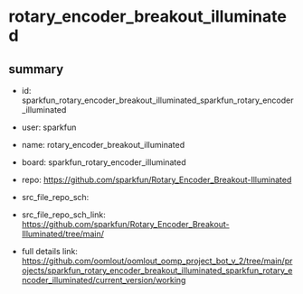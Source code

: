# rotary_encoder_breakout_illuminated
 
## summary 
* id: sparkfun_rotary_encoder_breakout_illuminated_sparkfun_rotary_encoder_illuminated
* user: sparkfun
* name: rotary_encoder_breakout_illuminated
* board: sparkfun_rotary_encoder_illuminated
* repo: https://github.com/sparkfun/Rotary_Encoder_Breakout-Illuminated



* src_file_repo_sch: 
* src_file_repo_sch_link: https://github.com/sparkfun/Rotary_Encoder_Breakout-Illuminated/tree/main/
* full details link: https://github.com/oomlout/oomlout_oomp_project_bot_v_2/tree/main/projects/sparkfun_rotary_encoder_breakout_illuminated_sparkfun_rotary_encoder_illuminated/current_version/working  







